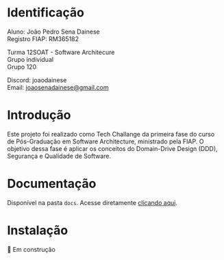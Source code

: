 # Identificação

Aluno: João Pedro Sena Dainese  
Registro FIAP: RM365182  


Turma 12SOAT - Software Architecure  
Grupo individual  
Grupo 120  

Discord: joaodainese  
Email: joaosenadainese@gmail.com  

# Introdução

Este projeto foi realizado como Tech Challange da primeira fase do curso de Pós-Graduação em Software Architecture, ministrado pela FIAP. O objetivo dessa fase é aplicar os conceitos do Domain-Drive Design (DDD), Segurança e Qualidade de Software.

# Documentação

Disponível na pasta `docs`. Acesse diretamente [clicando aqui](./docs/1_introducao.md).

# Instalação

🚧 Em construção